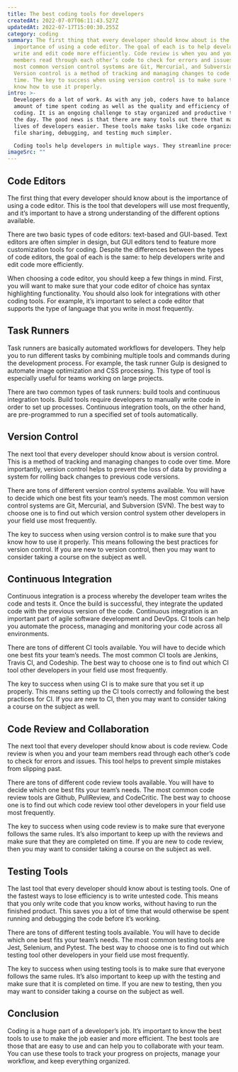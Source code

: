 ```yaml
---
title: The best coding tools for developers
createdAt: 2022-07-07T06:11:43.527Z
updatedAt: 2022-07-17T15:00:30.255Z
category: coding
summary: The first thing that every developer should know about is the
  importance of using a code editor. The goal of each is to help developers
  write and edit code more efficiently. Code review is when you and your team
  members read through each other’s code to check for errors and issues. The
  most common version control systems are Git, Mercurial, and Subversion (SVN)
  Version control is a method of tracking and managing changes to code over
  time. The key to success when using version control is to make sure that you
  know how to use it properly.
intro: >-
  Developers do a lot of work. As with any job, coders have to balance the
  amount of time spent coding as well as the quality and efficiency of that
  coding. It is an ongoing challenge to stay organized and productive throughout
  the day. The good news is that there are many tools out there that make the
  lives of developers easier. These tools make tasks like code organization,
  file sharing, debugging, and testing much simpler. 

  Coding tools help developers in multiple ways. They streamline processes such codification, debugging, testing, and management of code libraries. Additionally, these tools reduce redundancy and increase efficiency across projects and teams as a whole rather than individually. Let’s take a look at some of the best coding tools that every developer should know about!
imageSrc: ""
---
```


## Code Editors

The first thing that every developer should know about is the importance of using a code editor. This is the tool that developers will use most frequently, and it’s important to have a strong understanding of the different options available.

There are two basic types of code editors: text-based and GUI-based. Text editors are often simpler in design, but GUI editors tend to feature more customization tools for coding. Despite the differences between the types of code editors, the goal of each is the same: to help developers write and edit code more efficiently.

When choosing a code editor, you should keep a few things in mind. First, you will want to make sure that your code editor of choice has syntax highlighting functionality. You should also look for integrations with other coding tools. For example, it’s important to select a code editor that supports the type of language that you write in most frequently.

## Task Runners

Task runners are basically automated workflows for developers. They help you to run different tasks by combining multiple tools and commands during the development process. For example, the task runner Gulp is designed to automate image optimization and CSS processing. This type of tool is especially useful for teams working on large projects.

There are two common types of task runners: build tools and continuous integration tools. Build tools require developers to manually write code in order to set up processes. Continuous integration tools, on the other hand, are pre-programmed to run a specified set of tools automatically.

## Version Control

The next tool that every developer should know about is version control. This is a method of tracking and managing changes to code over time. More importantly, version control helps to prevent the loss of data by providing a system for rolling back changes to previous code versions.

There are tons of different version control systems available. You will have to decide which one best fits your team’s needs. The most common version control systems are Git, Mercurial, and Subversion (SVN). The best way to choose one is to find out which version control system other developers in your field use most frequently.

The key to success when using version control is to make sure that you know how to use it properly. This means following the best practices for version control. If you are new to version control, then you may want to consider taking a course on the subject as well.

## Continuous Integration

Continuous integration is a process whereby the developer team writes the code and tests it. Once the build is successful, they integrate the updated code with the previous version of the code. Continuous integration is an important part of agile software development and DevOps. CI tools can help you automate the process, managing and monitoring your code across all environments.

There are tons of different CI tools available. You will have to decide which one best fits your team’s needs. The most common CI tools are Jenkins, Travis CI, and Codeship. The best way to choose one is to find out which CI tool other developers in your field use most frequently.

The key to success when using CI is to make sure that you set it up properly. This means setting up the CI tools correctly and following the best practices for CI. If you are new to CI, then you may want to consider taking a course on the subject as well.

## Code Review and Collaboration

The next tool that every developer should know about is code review. Code review is when you and your team members read through each other’s code to check for errors and issues. This tool helps to prevent simple mistakes from slipping past.

There are tons of different code review tools available. You will have to decide which one best fits your team’s needs. The most common code review tools are Github, PullReview, and CodeCritic. The best way to choose one is to find out which code review tool other developers in your field use most frequently.

The key to success when using code review is to make sure that everyone follows the same rules. It’s also important to keep up with the reviews and make sure that they are completed on time. If you are new to code review, then you may want to consider taking a course on the subject as well.

## Testing Tools

The last tool that every developer should know about is testing tools. One of the fastest ways to lose efficiency is to write untested code. This means that you only write code that you know works, without having to run the finished product. This saves you a lot of time that would otherwise be spent running and debugging the code before it’s working.

There are tons of different testing tools available. You will have to decide which one best fits your team’s needs. The most common testing tools are Jest, Selenium, and Pytest. The best way to choose one is to find out which testing tool other developers in your field use most frequently.

The key to success when using testing tools is to make sure that everyone follows the same rules. It’s also important to keep up with the testing and make sure that it is completed on time. If you are new to testing, then you may want to consider taking a course on the subject as well.

## Conclusion

Coding is a huge part of a developer’s job. It’s important to know the best tools to use to make the job easier and more efficient. The best tools are those that are easy to use and can help you to collaborate with your team. You can use these tools to track your progress on projects, manage your workflow, and keep everything organized.
